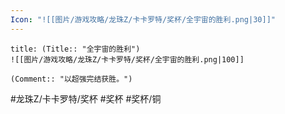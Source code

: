 ```yaml
---
Icon: "![[图片/游戏攻略/龙珠Z/卡卡罗特/奖杯/全宇宙的胜利.png|30]]"
---
```

```ad-common-bronze-trophy
title: (Title:: "全宇宙的胜利")
![[图片/游戏攻略/龙珠Z/卡卡罗特/奖杯/全宇宙的胜利.png|100]]

(Comment:: "以超强完结获胜。")
```

#龙珠Z/卡卡罗特/奖杯 #奖杯 #奖杯/铜
